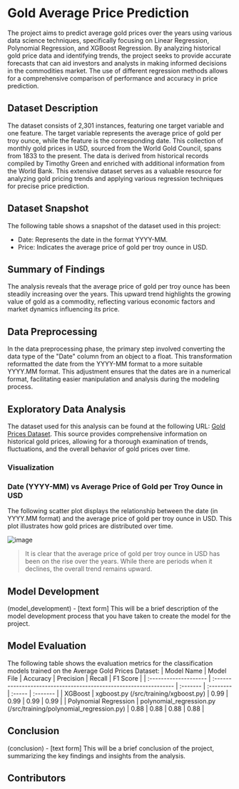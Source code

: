 # Gold Average Price Prediction

The project aims to predict average gold prices over the years using various data science techniques, specifically focusing on Linear Regression, Polynomial Regression, and XGBoost Regression. By analyzing historical gold price data and identifying trends, the project seeks to provide accurate forecasts that can aid investors and analysts in making informed decisions in the commodities market. The use of different regression methods allows for a comprehensive comparison of performance and accuracy in price prediction.

## Dataset Description

The dataset consists of 2,301 instances, featuring one target variable and one feature. The target variable represents the average price of gold per troy ounce, while the feature is the corresponding date. This collection of monthly gold prices in USD, sourced from the World Gold Council, spans from 1833 to the present. The data is derived from historical records compiled by Timothy Green and enriched with additional information from the World Bank. This extensive dataset serves as a valuable resource for analyzing gold pricing trends and applying various regression techniques for precise price prediction.

## Dataset Snapshot
The following table shows a snapshot of the dataset used in this project:
- Date: Represents the date in the format YYYY-MM.
- Price: Indicates the average price of gold per troy ounce in USD.

## Summary of Findings

The analysis reveals that the average price of gold per troy ounce has been steadily increasing over the years. This upward trend highlights the growing value of gold as a commodity, reflecting various economic factors and market dynamics influencing its price.

## Data Preprocessing

In the data preprocessing phase, the primary step involved converting the data type of the "Date" column from an object to a float. This transformation reformatted the date from the YYYY-MM format to a more suitable YYYY.MM format. This adjustment ensures that the dates are in a numerical format, facilitating easier manipulation and analysis during the modeling process.

## Exploratory Data Analysis

The dataset used for this analysis can be found at the following URL: [Gold Prices Dataset](https://datahub.io/core/gold-prices). This source provides comprehensive information on historical gold prices, allowing for a thorough examination of trends, fluctuations, and the overall behavior of gold prices over time.

### Visualization

### Date (YYYY-MM) vs Average Price of Gold per Troy Ounce in USD

The following scatter plot displays the relationship between the date (in YYYY.MM format) and the average price of gold per troy ounce in USD. This plot illustrates how gold prices are distributed over time.

![image](https://github.com/user-attachments/assets/2cb477f9-fba0-4620-96ff-88b4e26424e8)

> It is clear that the average price of gold per troy ounce in USD has been on the rise over the years. While there are periods when it declines, the overall trend remains upward.

## Model Development

(model_development) - [text form] This will be a brief description of the model development process that you have taken to create the model for the project.

## Model Evaluation

The following table shows the evaluation metrics for the classification models trained on the Average Gold Prices Dataset:
| Model Name            | Model File                                                        | Accuracy | Precision | Recall | F1 Score |
| :-------------------- | :---------------------------------------------------------------- | :------- | :-------- | :----- | :------- |
| XGBoost               | xgboost.py (/src/training/xgboost.py)                             | 0.99     | 0.99      | 0.99   | 0.99     |
| Polynomial Regression | polynomial_regression.py (/src/training/polynomial_regression.py) | 0.88     | 0.88      | 0.88   | 0.88     |

## Conclusion

(conclusion) - [text form] This will be a brief conclusion of the project, summarizing the key findings and insights from the analysis.

## Contributors
